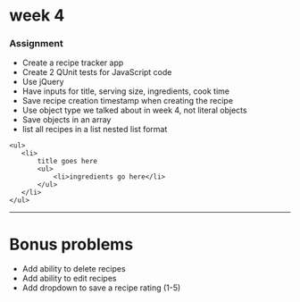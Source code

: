 # week 4



### Assignment

* Create a recipe tracker app
* Create 2 QUnit tests for JavaScript code
* Use jQuery
* Have inputs for title, serving size, ingredients, cook time
* Save recipe creation timestamp when creating the recipe
* Use object type we talked about in week 4, not literal objects
* Save objects in an array
* list all recipes in a list nested list format

 ```
<ul>
    <li>
        title goes here
        <ul>
            <li>ingredients go here</li>
        </ul>
    </li>
</ul>
 ```


---

# Bonus problems
* Add ability to delete recipes
* Add ability to edit recipes
* Add dropdown to save a recipe rating (1-5)
